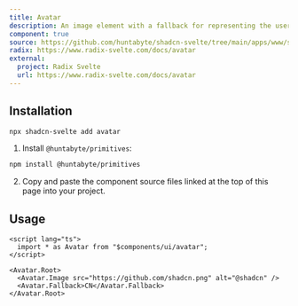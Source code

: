```yaml
---
title: Avatar
description: An image element with a fallback for representing the user.
component: true
source: https://github.com/huntabyte/shadcn-svelte/tree/main/apps/www/src/lib/components/ui/avatar
radix: https://www.radix-svelte.com/docs/avatar
external:
  project: Radix Svelte
  url: https://www.radix-svelte.com/docs/avatar
---
```


<script>
  import { ComponentExample, ManualInstall } from '$lib/components/docs';
  import { AvatarDemo } from '@/registry/default/example'
</script>

<ComponentExample src="src/lib/registry/default/example/avatar/avatar-demo.svelte">

<div slot="example">
<AvatarDemo />
</div>

</ComponentExample>

## Installation

```bash
npx shadcn-svelte add avatar
```

<ManualInstall>

1. Install `@huntabyte/primitives`:

```bash
npm install @huntabyte/primitives
```

2. Copy and paste the component source files linked at the top of this page into your project.

</ManualInstall>

## Usage

```svelte
<script lang="ts">
  import * as Avatar from "$components/ui/avatar";
</script>

<Avatar.Root>
  <Avatar.Image src="https://github.com/shadcn.png" alt="@shadcn" />
  <Avatar.Fallback>CN</Avatar.Fallback>
</Avatar.Root>
```
